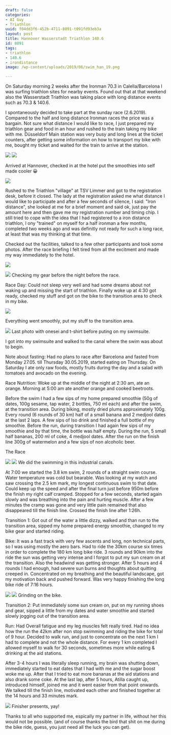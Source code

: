 ```yaml
---
draft: false
categories:
- AI Guy
- Triathlon
uuid: f04dd3f6-452b-4711-8091-t091fd93eb3a
layout: post
title: Hannover Wasserstadt Triathlon 140.6
id: 8091
tags:
- triathlon
- 140.6
- irondistance
image: /wp-content/uploads/2019/06/swim_han_19.png

---
```


On Saturday morning 2 weeks after the Ironman 70.3  in Calella/Barcelona I was surfing triathlon sites for nearby  events. Found out that at that weekend also the Wasserstadt Triathlon was taking place with long distance events such as 70.3 & 140.6.

I spontaneously decided to take part at the sunday race (2.6.2019). Compared to the half and long distance Ironman races the price was a bargain. Not sure what distance I would like to race, I just prepared my triathlon gear and food in an hour and rushed to the train taking my bike with me. Düsseldorf Main station was very busy and long lines at the ticket counters, after getting some information on how to transport my bike with me, bought my ticket and waited for the train to arrive at the station.

![](https://factastichealth.com/wp-content/uploads/2019/06/20190601_124812.jpg)
![](https://factastichealth.com/wp-content/uploads/2019/06/20190601_153032.jpg)

Arrived at Hannover, checked in at the hotel put the smoothies into self made cooler 😀

![](https://factastichealth.com/wp-content/uploads/2019/06/20190601_171301.jpg)

Rushed to the Triathlon "village" at TSV Limmer and got to the registration desk, before it closed. The lady at the registration asked me what distance I would like to participate and after a few seconds of silence, I said: "Iron distance", she looked at me for a brief moment and said ok, just pay the amount here and then gave me my registration number and timing chip. I still tried to cope with the idea that I had registered to a iron distance triathlon, I ony "trained" on myself for a half ironman a few months, completed two weeks ago and was definitly not ready for such a long race, at least that was my thinking at that time.

Checked out the facilities, talked to a few other participants and took some photos.
After the race briefing I felt tired from all the excitment and made my way immediately to the hotel.

![](https://factastichealth.com/wp-content/uploads/2019/06/20190601_195559.jpg)


![](https://factastichealth.com/wp-content/uploads/2019/06/20190601_221616.jpg)
Checking my gear before the night before the race.


Race Day:
Could not sleep very well and had some dreams about not waking up and missing the start of triathlon. Finally woke up at 4:30 got ready, checked my stuff and got on the bike to the transition area to check in my bike.

![](https://factastichealth.com/wp-content/uploads/2019/06/20190602_060946.jpg)

Everything went smoothly, put my stuff to the transition area.

![](https://factastichealth.com/wp-content/uploads/2019/06/20190602_064012.jpg)
Last photo with onesei and t-shirt before puting on my swimsuite.


I got into my swimsuite and walked to the canal where the swim was about to begin.

Note about fasting:
Had no plans to race after Barcelona and fasted from Monday 27.05. till Thursday 30.05.2019, started eating on Thursday.
On Saturday I ate only raw foods, mostly fruits during the day and a salad with tomatoes and avocado on the evening.

Race Nutrition:
Woke up at the middle of the night at 2:30 am, ate an orange.
Morning at 5:00 am ate another orange and cooked beetroots.

Before the swim I had a few sips of my home prepared smoothie (50g of dates, 100g sesame, tap water, 2 bottles, 750 ml each) and after the swim, at the transition area.
During biking, mostly dried plums approximately 100g. Every round (6 rounds of 30 km) half of a small banana and 2 medjool dates at the last 2 laps.
A few sips of Iso drink and finished a full bottle of my smoothie.
Before the run, during transition I had again few sips of my smoothie and by that time, the bottle was half empty.
During the run, 5 small half bananas, 200 ml of coke, 4 medjool dates.
After the run on the finish line 300g of watermelon and a few sips of non alcoholic beer.

The Race


![](https://factastichealth.com/wp-content/uploads/2019/06/20190601_183104.jpg)
![](https://factastichealth.com/wp-content/uploads/2019/06/20190601_210141.jpg)
We did the swimming in this industrial canals.


At 7:00 we started the 3.8 km swim, 2 rounds of a straight swim course. Water temperature was cold but bearable. Was looking at my watch and saw crossing the 2.5 km mark, my longest continuous swim to that date. Could keep up the speed and after the final turn just before 950m before the finish my right calf cramped. Stopped for a few seconds, started again slowly and was breathing into the pain and hurting muscle. After a few minutes the cramp was gone and very little pain remained that also disappeared till the finish line.
Crossed the finish line after 1:26h.



Transition 1:
Got out of the water a little dizzy, walked and than run to the transition area, sipped my home prepared energy smoothie, changed to my bike gear and started riding.

Bike:
It was a fast track with very few ascents and long, non technical parts, so I was using mostly the aero bars. Had to ride the 30km course six times in order to complete the 180 km long bike ride. 3 rounds and 90km into the ride the sun was getting very intense and I forgot to put my sun cream on at the transition. Also the headwind was getting stronger. 
After 5 hours and 4 rounds I had enough, had severe sun burns and thoughts about quitting creeped in. Concentrated on my breathing and the beautiful landscape, got my motivation back and pushed forward.
Was very happy finishing the long bike ride of 7:16 hours.

![](https://factastichealth.com/wp-content/uploads/2019/06/bike.jpg)
![](https://factastichealth.com/wp-content/uploads/2019/06/bike2.jpg)
Grinding on the bike.

Transition 2:
Put immediately some sun cream on, put on my running shoes and gear, sipped a little from my dates and water smoothie and started slowly jogging out of the transition area. 

Run:
Had Overall fatigue and my leg muscles felt really tired. Had no idea how the run the 42km after non stop swimming and riding the bike for total of 9 hour. Decided to walk run, and just to concentrate on the next 1 km I had to complete and not the whole distance. For every 1 km completed I allowed myself to walk for 30 seconds, sometimes more while eating & drinking at the aid stations.

After 3-4 hours I was literally sleep running, my brain was shutting down, immediately started to eat dates that I had with me and the sugar boost woke me up. After that I tried to eat more bananas at the aid stations and also drank some coke.
At the last lap, after 5 hours, Atilla caught up, introduced himself, joined me and it went easier from that point onwards. We talked till the finish line, motivated each other and finished together at the 14 hours and 33 minutes mark.

![](https://factastichealth.com/wp-content/uploads/2019/06/20190609_203222.jpg)
Finisher presents, yay!

Thanks to all who supported me, espically my partner in life, without her this would not be possible. 
(and of course thanks the bird that shit on me during the bike ride, guess, you just need all the luck you can get).

 

